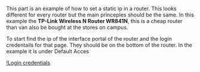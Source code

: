 This part is an example of how to set a static ip in a router. This looks different for every router but the main princeples should be the same.
In this example the **TP-Link Wireless N Router WR841N**, this is a cheap router than van also be bought at the stores on campus.

To start find the ip of the interface portal of the router and the login credentails for that page. They should be on the bottom of the router.
In the example it is under Default Acces

[!Login credentials](https://github.com/utwente-interaction-lab/MQTT-Communication/blob/main/Images%20Tutorial/underSideRouter.jpg)
